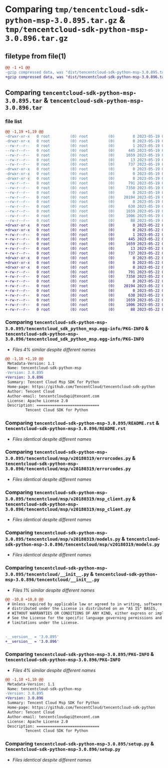 # Comparing `tmp/tencentcloud-sdk-python-msp-3.0.895.tar.gz` & `tmp/tencentcloud-sdk-python-msp-3.0.896.tar.gz`

## filetype from file(1)

```diff
@@ -1 +1 @@
-gzip compressed data, was "dist/tencentcloud-sdk-python-msp-3.0.895.tar", last modified: Fri May 19 02:56:03 2023, max compression
+gzip compressed data, was "dist/tencentcloud-sdk-python-msp-3.0.896.tar", last modified: Mon May 22 00:28:22 2023, max compression
```

## Comparing `tencentcloud-sdk-python-msp-3.0.895.tar` & `tencentcloud-sdk-python-msp-3.0.896.tar`

### file list

```diff
@@ -1,19 +1,19 @@
-drwxr-xr-x   0 root         (0) root         (0)        0 2023-05-19 02:56:03.000000 tencentcloud-sdk-python-msp-3.0.895/
-drwxr-xr-x   0 root         (0) root         (0)        0 2023-05-19 02:56:03.000000 tencentcloud-sdk-python-msp-3.0.895/tencentcloud_sdk_python_msp.egg-info/
--rw-r--r--   0 root         (0) root         (0)        1 2023-05-19 02:56:03.000000 tencentcloud-sdk-python-msp-3.0.895/tencentcloud_sdk_python_msp.egg-info/dependency_links.txt
--rw-r--r--   0 root         (0) root         (0)      445 2023-05-19 02:56:03.000000 tencentcloud-sdk-python-msp-3.0.895/tencentcloud_sdk_python_msp.egg-info/SOURCES.txt
--rw-r--r--   0 root         (0) root         (0)     1659 2023-05-19 02:56:03.000000 tencentcloud-sdk-python-msp-3.0.895/tencentcloud_sdk_python_msp.egg-info/PKG-INFO
--rw-r--r--   0 root         (0) root         (0)       13 2023-05-19 02:56:03.000000 tencentcloud-sdk-python-msp-3.0.895/tencentcloud_sdk_python_msp.egg-info/top_level.txt
--rw-r--r--   0 root         (0) root         (0)      737 2023-05-19 02:56:03.000000 tencentcloud-sdk-python-msp-3.0.895/README.rst
-drwxr-xr-x   0 root         (0) root         (0)        0 2023-05-19 02:56:03.000000 tencentcloud-sdk-python-msp-3.0.895/tencentcloud/
-drwxr-xr-x   0 root         (0) root         (0)        0 2023-05-19 02:56:03.000000 tencentcloud-sdk-python-msp-3.0.895/tencentcloud/msp/
-drwxr-xr-x   0 root         (0) root         (0)        0 2023-05-19 02:56:03.000000 tencentcloud-sdk-python-msp-3.0.895/tencentcloud/msp/v20180319/
--rw-r--r--   0 root         (0) root         (0)      791 2023-05-19 02:56:03.000000 tencentcloud-sdk-python-msp-3.0.895/tencentcloud/msp/v20180319/errorcodes.py
--rw-r--r--   0 root         (0) root         (0)     7358 2023-05-19 02:56:03.000000 tencentcloud-sdk-python-msp-3.0.895/tencentcloud/msp/v20180319/msp_client.py
--rw-r--r--   0 root         (0) root         (0)        0 2023-05-19 02:56:03.000000 tencentcloud-sdk-python-msp-3.0.895/tencentcloud/msp/v20180319/__init__.py
--rw-r--r--   0 root         (0) root         (0)    20194 2023-05-19 02:56:03.000000 tencentcloud-sdk-python-msp-3.0.895/tencentcloud/msp/v20180319/models.py
--rw-r--r--   0 root         (0) root         (0)        0 2023-05-19 02:56:03.000000 tencentcloud-sdk-python-msp-3.0.895/tencentcloud/msp/__init__.py
--rw-r--r--   0 root         (0) root         (0)      630 2023-05-19 02:56:03.000000 tencentcloud-sdk-python-msp-3.0.895/tencentcloud/__init__.py
--rw-r--r--   0 root         (0) root         (0)     1659 2023-05-19 02:56:03.000000 tencentcloud-sdk-python-msp-3.0.895/PKG-INFO
--rw-r--r--   0 root         (0) root         (0)     1006 2023-05-19 02:56:03.000000 tencentcloud-sdk-python-msp-3.0.895/setup.py
--rw-r--r--   0 root         (0) root         (0)       88 2023-05-19 02:56:03.000000 tencentcloud-sdk-python-msp-3.0.895/setup.cfg
+drwxr-xr-x   0 root         (0) root         (0)        0 2023-05-22 00:28:22.000000 tencentcloud-sdk-python-msp-3.0.896/
+drwxr-xr-x   0 root         (0) root         (0)        0 2023-05-22 00:28:22.000000 tencentcloud-sdk-python-msp-3.0.896/tencentcloud_sdk_python_msp.egg-info/
+-rw-r--r--   0 root         (0) root         (0)        1 2023-05-22 00:28:22.000000 tencentcloud-sdk-python-msp-3.0.896/tencentcloud_sdk_python_msp.egg-info/dependency_links.txt
+-rw-r--r--   0 root         (0) root         (0)      445 2023-05-22 00:28:22.000000 tencentcloud-sdk-python-msp-3.0.896/tencentcloud_sdk_python_msp.egg-info/SOURCES.txt
+-rw-r--r--   0 root         (0) root         (0)     1659 2023-05-22 00:28:22.000000 tencentcloud-sdk-python-msp-3.0.896/tencentcloud_sdk_python_msp.egg-info/PKG-INFO
+-rw-r--r--   0 root         (0) root         (0)       13 2023-05-22 00:28:22.000000 tencentcloud-sdk-python-msp-3.0.896/tencentcloud_sdk_python_msp.egg-info/top_level.txt
+-rw-r--r--   0 root         (0) root         (0)      737 2023-05-22 00:28:22.000000 tencentcloud-sdk-python-msp-3.0.896/README.rst
+drwxr-xr-x   0 root         (0) root         (0)        0 2023-05-22 00:28:22.000000 tencentcloud-sdk-python-msp-3.0.896/tencentcloud/
+drwxr-xr-x   0 root         (0) root         (0)        0 2023-05-22 00:28:22.000000 tencentcloud-sdk-python-msp-3.0.896/tencentcloud/msp/
+drwxr-xr-x   0 root         (0) root         (0)        0 2023-05-22 00:28:22.000000 tencentcloud-sdk-python-msp-3.0.896/tencentcloud/msp/v20180319/
+-rw-r--r--   0 root         (0) root         (0)      791 2023-05-22 00:28:22.000000 tencentcloud-sdk-python-msp-3.0.896/tencentcloud/msp/v20180319/errorcodes.py
+-rw-r--r--   0 root         (0) root         (0)     7358 2023-05-22 00:28:22.000000 tencentcloud-sdk-python-msp-3.0.896/tencentcloud/msp/v20180319/msp_client.py
+-rw-r--r--   0 root         (0) root         (0)        0 2023-05-22 00:28:22.000000 tencentcloud-sdk-python-msp-3.0.896/tencentcloud/msp/v20180319/__init__.py
+-rw-r--r--   0 root         (0) root         (0)    20194 2023-05-22 00:28:22.000000 tencentcloud-sdk-python-msp-3.0.896/tencentcloud/msp/v20180319/models.py
+-rw-r--r--   0 root         (0) root         (0)        0 2023-05-22 00:28:22.000000 tencentcloud-sdk-python-msp-3.0.896/tencentcloud/msp/__init__.py
+-rw-r--r--   0 root         (0) root         (0)      630 2023-05-22 00:28:22.000000 tencentcloud-sdk-python-msp-3.0.896/tencentcloud/__init__.py
+-rw-r--r--   0 root         (0) root         (0)     1659 2023-05-22 00:28:22.000000 tencentcloud-sdk-python-msp-3.0.896/PKG-INFO
+-rw-r--r--   0 root         (0) root         (0)     1006 2023-05-22 00:28:22.000000 tencentcloud-sdk-python-msp-3.0.896/setup.py
+-rw-r--r--   0 root         (0) root         (0)       88 2023-05-22 00:28:22.000000 tencentcloud-sdk-python-msp-3.0.896/setup.cfg
```

### Comparing `tencentcloud-sdk-python-msp-3.0.895/tencentcloud_sdk_python_msp.egg-info/PKG-INFO` & `tencentcloud-sdk-python-msp-3.0.896/tencentcloud_sdk_python_msp.egg-info/PKG-INFO`

 * *Files 4% similar despite different names*

```diff
@@ -1,10 +1,10 @@
 Metadata-Version: 1.1
 Name: tencentcloud-sdk-python-msp
-Version: 3.0.895
+Version: 3.0.896
 Summary: Tencent Cloud Msp SDK for Python
 Home-page: https://github.com/TencentCloud/tencentcloud-sdk-python
 Author: Tencent Cloud
 Author-email: tencentcloudapi@tencent.com
 License: Apache License 2.0
 Description: ============================
         Tencent Cloud SDK for Python
```

### Comparing `tencentcloud-sdk-python-msp-3.0.895/README.rst` & `tencentcloud-sdk-python-msp-3.0.896/README.rst`

 * *Files identical despite different names*

### Comparing `tencentcloud-sdk-python-msp-3.0.895/tencentcloud/msp/v20180319/errorcodes.py` & `tencentcloud-sdk-python-msp-3.0.896/tencentcloud/msp/v20180319/errorcodes.py`

 * *Files identical despite different names*

### Comparing `tencentcloud-sdk-python-msp-3.0.895/tencentcloud/msp/v20180319/msp_client.py` & `tencentcloud-sdk-python-msp-3.0.896/tencentcloud/msp/v20180319/msp_client.py`

 * *Files identical despite different names*

### Comparing `tencentcloud-sdk-python-msp-3.0.895/tencentcloud/msp/v20180319/models.py` & `tencentcloud-sdk-python-msp-3.0.896/tencentcloud/msp/v20180319/models.py`

 * *Files identical despite different names*

### Comparing `tencentcloud-sdk-python-msp-3.0.895/tencentcloud/__init__.py` & `tencentcloud-sdk-python-msp-3.0.896/tencentcloud/__init__.py`

 * *Files 1% similar despite different names*

```diff
@@ -10,8 +10,8 @@
 # Unless required by applicable law or agreed to in writing, software
 # distributed under the License is distributed on an "AS IS" BASIS,
 # WITHOUT WARRANTIES OR CONDITIONS OF ANY KIND, either express or implied.
 # See the License for the specific language governing permissions and
 # limitations under the License.
 
 
-__version__ = '3.0.895'
+__version__ = '3.0.896'
```

### Comparing `tencentcloud-sdk-python-msp-3.0.895/PKG-INFO` & `tencentcloud-sdk-python-msp-3.0.896/PKG-INFO`

 * *Files 4% similar despite different names*

```diff
@@ -1,10 +1,10 @@
 Metadata-Version: 1.1
 Name: tencentcloud-sdk-python-msp
-Version: 3.0.895
+Version: 3.0.896
 Summary: Tencent Cloud Msp SDK for Python
 Home-page: https://github.com/TencentCloud/tencentcloud-sdk-python
 Author: Tencent Cloud
 Author-email: tencentcloudapi@tencent.com
 License: Apache License 2.0
 Description: ============================
         Tencent Cloud SDK for Python
```

### Comparing `tencentcloud-sdk-python-msp-3.0.895/setup.py` & `tencentcloud-sdk-python-msp-3.0.896/setup.py`

 * *Files identical despite different names*

